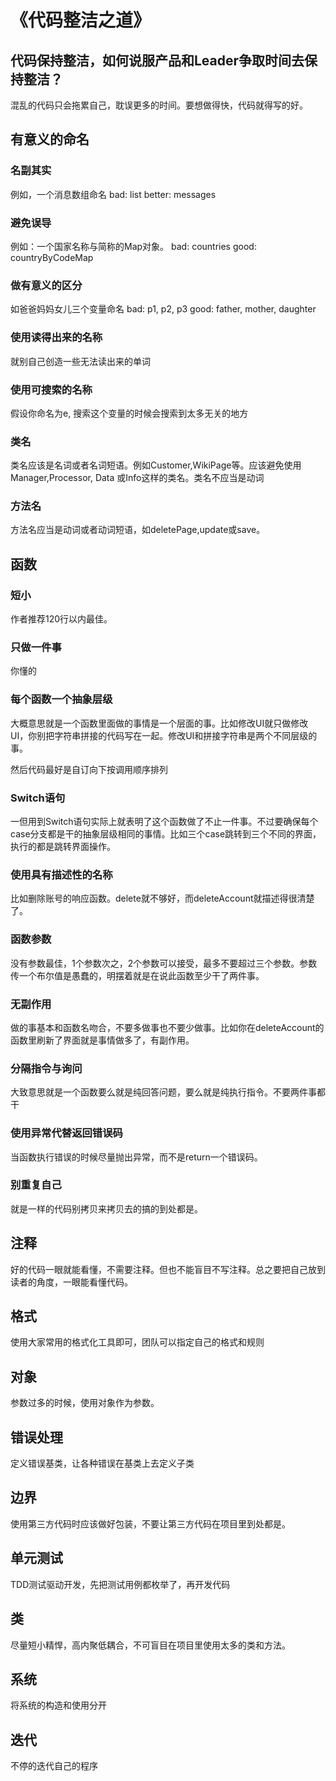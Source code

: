 # 《代码整洁之道》

## 代码保持整洁，如何说服产品和Leader争取时间去保持整洁？

  混乱的代码只会拖累自己，耽误更多的时间。要想做得快，代码就得写的好。

## 有意义的命名

### 名副其实

例如，一个消息数组命名
bad: list
better: messages

### 避免误导

例如：一个国家名称与简称的Map对象。
bad: countries
good: countryByCodeMap

### 做有意义的区分

如爸爸妈妈女儿三个变量命名
bad: p1, p2, p3
good: father, mother, daughter

### 使用读得出来的名称

就别自己创造一些无法读出来的单词

### 使用可搜索的名称

假设你命名为e, 搜索这个变量的时候会搜索到太多无关的地方

### 类名

类名应该是名词或者名词短语。例如Customer,WikiPage等。应该避免使用Manager,Processor, Data 或Info这样的类名。类名不应当是动词

### 方法名

方法名应当是动词或者动词短语，如deletePage,update或save。

## 函数

### 短小

作者推荐120行以内最佳。

### 只做一件事

你懂的

### 每个函数一个抽象层级

大概意思就是一个函数里面做的事情是一个层面的事。比如修改UI就只做修改UI，你别把字符串拼接的代码写在一起。修改UI和拼接字符串是两个不同层级的事。

然后代码最好是自订向下按调用顺序排列

### Switch语句

一但用到Switch语句实际上就表明了这个函数做了不止一件事。不过要确保每个case分支都是干的抽象层级相同的事情。比如三个case跳转到三个不同的界面，执行的都是跳转界面操作。

### 使用具有描述性的名称

比如删除账号的响应函数。delete就不够好，而deleteAccount就描述得很清楚了。

### 函数参数

没有参数最佳，1个参数次之，2个参数可以接受，最多不要超过三个参数。参数传一个布尔值是愚蠢的，明摆着就是在说此函数至少干了两件事。

### 无副作用

做的事基本和函数名吻合，不要多做事也不要少做事。比如你在deleteAccount的函数里刷新了界面就是事情做多了，有副作用。

### 分隔指令与询问

大致意思就是一个函数要么就是纯回答问题，要么就是纯执行指令。不要两件事都干

### 使用异常代替返回错误码

当函数执行错误的时候尽量抛出异常，而不是return一个错误码。

### 别重复自己

就是一样的代码别拷贝来拷贝去的搞的到处都是。

## 注释

好的代码一眼就能看懂，不需要注释。但也不能盲目不写注释。总之要把自己放到读者的角度，一眼能看懂代码。

## 格式

使用大家常用的格式化工具即可，团队可以指定自己的格式和规则

## 对象

参数过多的时候，使用对象作为参数。

## 错误处理

定义错误基类，让各种错误在基类上去定义子类

## 边界

使用第三方代码时应该做好包装，不要让第三方代码在项目里到处都是。

## 单元测试

TDD测试驱动开发，先把测试用例都枚举了，再开发代码

## 类

尽量短小精悍，高内聚低耦合，不可盲目在项目里使用太多的类和方法。

## 系统

将系统的构造和使用分开

## 迭代

不停的迭代自己的程序
